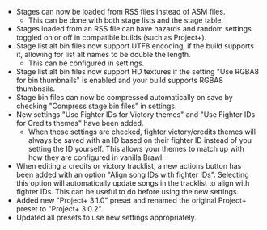 - Stages can now be loaded from RSS files instead of ASM files.
    - This can be done with both stage lists and the stage table.
- Stages loaded from an RSS file can have hazards and random settings toggled on or off in compatible builds (such as Project+).
- Stage list alt bin files now support UTF8 encoding, if the build supports it, allowing for list alt names to be double the length.
    - This can be configured in settings.
- Stage list alt bin files now support HD textures if the setting "Use RGBA8 for bin thumbnails" is enabled and your build supports RGBA8 thumbnails.
- Stage bin files can now be compressed automatically on save by checking "Compress stage bin files" in settings.
- New settings "Use Fighter IDs for Victory themes" and "Use Fighter IDs for Credits themes" have been added.
    - When these settings are checked, fighter victory/credits themes will always be saved with an ID based on their fighter ID instead of you setting the ID yourself. This allows your themes to match up with how they are configured in vanilla Brawl.
- When editing a credits or victory tracklist, a new actions button has been added with an option "Align song IDs with fighter IDs". Selecting this option will automatically update songs in the tracklist to align with fighter IDs. This can be useful to do before using the new settings.
- Added new "Project+ 3.1.0" preset and renamed the original Project+ preset to "Project+ 3.0.2".
- Updated all presets to use new settings appropriately.